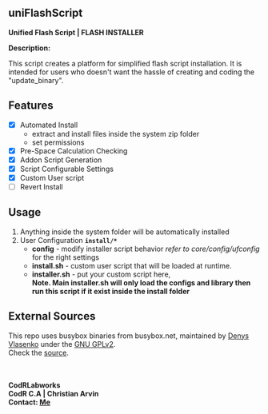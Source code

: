 ## uniFlashScript
**Unified Flash Script | FLASH INSTALLER**

**Description:**

This script creates a platform for simplified
flash script installation. It is intended for
users who doesn't want the hassle of creating
and coding the "update_binary".


## Features
- [x] Automated Install
	* extract and install files inside the system zip folder
	* set permissions
- [x] Pre-Space Calculation Checking
- [x] Addon Script Generation
- [x] Script Configurable Settings
- [x] Custom User script
- [ ] Revert Install

## Usage

 1. Anything inside the system folder will be automatically installed
 2. User Configuration **`install/*`**
	* **config**       - modify installer script behavior *refer to core/config/ufconfig* for the right settings
	* **install.sh**   - custom user script that will be loaded at runtime.
	* **installer.sh** - put your custom script here, <br />
	**Note. Main installer.sh will only load the configs and library then run this script if it exist inside the install folder**

## External Sources
This repo uses busybox binaries from busybox.net, maintained by [Denys Vlasenko](mailto:vda.linux@googlemail.com) under the [GNU GPLv2](https://busybox.net/license.html).<br> 
Check the [source](https://git.busybox.net/busybox).


<br /> <br />
**CodRLabworks** <br />
**CodR C.A | Christian Arvin** <br/>
**Contact: [Me](mailto:naitsirhc.uriel@gmail.com)**<br />
